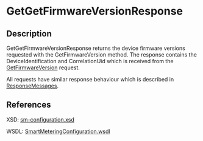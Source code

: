 <!--
SPDX-FileCopyrightText: Contributors to the GXF project

SPDX-License-Identifier: Apache-2.0
-->

# GetGetFirmwareVersionResponse

## Description

GetGetFirmwareVersionResponse returns the device firmware versions requested with the GetFirmwareVersion method. The response contains the DeviceIdentification and CorrelationUid which is received from the [GetFirmwareVersion](getfirmwareversion.md) request.

All requests have similar response behaviour which is described in [ResponseMessages](../../responsemessages.md).

## References

XSD: [sm-configuration.xsd](https://github.com/OSGP/open-smart-grid-platform/blob/development/osgp/shared/osgp-ws-smartmetering/src/main/resources/schemas/sm-configuration.xsd)

WSDL: [SmartMeteringConfiguration.wsdl](https://github.com/OSGP/open-smart-grid-platform/blob/development/osgp/shared/osgp-ws-smartmetering/src/main/resources/SmartMeteringConfiguration.wsdl)


